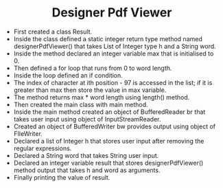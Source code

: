 <h1 align="center">Designer Pdf Viewer</h1>

- First created a class Result.
- Inside the class defined a static integer return type method named designerPdfViewer() that takes List of Integer type h and a String word.
- Inside the method declared an integer variable max that is initialised to 0.
- Then defined a for loop that runs from 0 to word length.
- Inside the loop defined an if condition.
- The index of character at ith position - 97 is accessed in the list; if it is greater than max then store the value in max variable.
- The method returns max * word length using length() method.
- Then created the main class with main method.
- Inside the main method created an object of BufferedReader br that takes user input using object of InputStreamReader.
- Created an object of BufferedWriter bw provides output using object of FIleWriter.
- Declared a list of Integer h that stores user input after removing the regular expressions.
- Declared a String word that takes String user input.
- Declared an integer variable result that stores designerPdfViewer() method output that takes h and word as arguments.
- Finally printing the value of result.